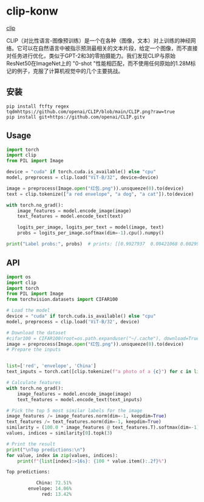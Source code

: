 # clip-konw
[clip](https://github.com/openai/CLIP/blob/main/CLIP.png?raw=true "clip")

CLIP（对比性语言-图像预训练）是一个在各种（图像，文本）对上训练的神经网络。它可以在自然语言中被指示预测最相关的文本片段，给定一个图像，而不直接对任务进行优化，类似于GPT-2和3的零拍摄能力。我们发现CLIP与原始ResNet50在ImageNet上的 "0-shot "性能相匹配，而不使用任何原始的1.28M标记的例子，克服了计算机视觉中的几个主要挑战。

## 安装
```phthon
pip install ftfty regex tqdmhttps://github.com/openai/CLIP/blob/main/CLIP.png?raw=true
pip install git+https://github.com/openai/CLIP.gitv
```
## Usage
```python
import torch
import clip
from PIL import Image

device = "cuda" if torch.cuda.is_available() else "cpu"
model, preprocess = clip.load("ViT-B/32", device=device)

image = preprocess(Image.open("红包.png")).unsqueeze(0).to(device)
text = clip.tokenize(["a red envelope", "a dog", "a cat"]).to(device)

with torch.no_grad():
    image_features = model.encode_image(image)
    text_features = model.encode_text(text)

    logits_per_image, logits_per_text = model(image, text)
    probs = logits_per_image.softmax(dim=-1).cpu().numpy()

print("Label probs:", probs)  # prints: [[0.9927937  0.00421068 0.00299572]]
```
## API
```python
import os
import clip
import torch
from PIL import Image
from torchvision.datasets import CIFAR100

# Load the model
device = "cuda" if torch.cuda.is_available() else "cpu"
model, preprocess = clip.load('ViT-B/32', device)

# Download the dataset
#cifar100 = CIFAR100(root=os.path.expanduser("~/.cache"), download=True, train=False)
image = preprocess(Image.open("红包.png")).unsqueeze(0).to(device)
# Prepare the inputs


list=['red', 'envelope', 'China']
text_inputs = torch.cat([clip.tokenize(f"a photo of a {c}") for c in list]).to(device)

# Calculate features
with torch.no_grad():
    image_features = model.encode_image(image)
    text_features = model.encode_text(text_inputs)

# Pick the top 5 most similar labels for the image
image_features /= image_features.norm(dim=-1, keepdim=True)
text_features /= text_features.norm(dim=-1, keepdim=True)
similarity = (100.0 * image_features @ text_features.T).softmax(dim=-1)
values, indices = similarity[0].topk(3)

# Print the result
print("\nTop predictions:\n")
for value, index in zip(values, indices):
    print(f"{list[index]:>16s}: {100 * value.item():.2f}%")
```
```python
Top predictions:

           China: 72.51%
        envelope: 14.06%
             red: 13.42%
```
